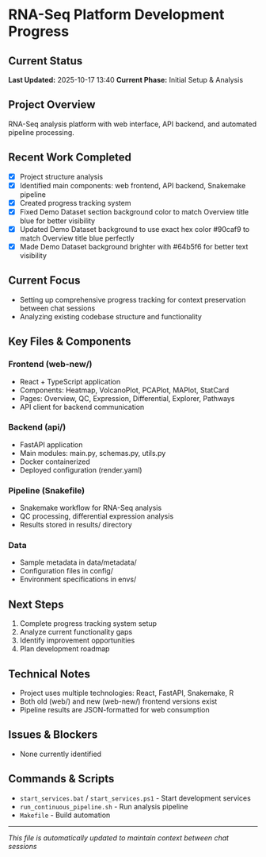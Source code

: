 # RNA-Seq Platform Development Progress

## Current Status
**Last Updated:** 2025-10-17 13:40
**Current Phase:** Initial Setup & Analysis

## Project Overview
RNA-Seq analysis platform with web interface, API backend, and automated pipeline processing.

## Recent Work Completed
- [x] Project structure analysis
- [x] Identified main components: web frontend, API backend, Snakemake pipeline
- [x] Created progress tracking system
- [x] Fixed Demo Dataset section background color to match Overview title blue for better visibility
- [x] Updated Demo Dataset background to use exact hex color #90caf9 to match Overview title blue perfectly
- [x] Made Demo Dataset background brighter with #64b5f6 for better text visibility

## Current Focus
- Setting up comprehensive progress tracking for context preservation between chat sessions
- Analyzing existing codebase structure and functionality

## Key Files & Components

### Frontend (web-new/)
- React + TypeScript application
- Components: Heatmap, VolcanoPlot, PCAPlot, MAPlot, StatCard
- Pages: Overview, QC, Expression, Differential, Explorer, Pathways
- API client for backend communication

### Backend (api/)
- FastAPI application
- Main modules: main.py, schemas.py, utils.py
- Docker containerized
- Deployed configuration (render.yaml)

### Pipeline (Snakefile)
- Snakemake workflow for RNA-Seq analysis
- QC processing, differential expression analysis
- Results stored in results/ directory

### Data
- Sample metadata in data/metadata/
- Configuration files in config/
- Environment specifications in envs/

## Next Steps
1. Complete progress tracking system setup
2. Analyze current functionality gaps
3. Identify improvement opportunities
4. Plan development roadmap

## Technical Notes
- Project uses multiple technologies: React, FastAPI, Snakemake, R
- Both old (web/) and new (web-new/) frontend versions exist
- Pipeline results are JSON-formatted for web consumption

## Issues & Blockers
- None currently identified

## Commands & Scripts
- `start_services.bat` / `start_services.ps1` - Start development services
- `run_continuous_pipeline.sh` - Run analysis pipeline
- `Makefile` - Build automation

---
*This file is automatically updated to maintain context between chat sessions*
